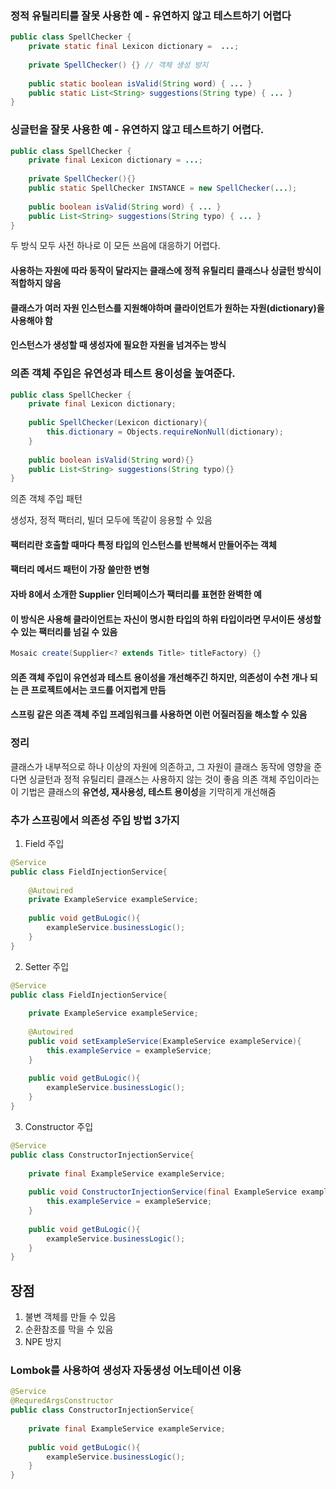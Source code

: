 ### 정적 유틸리티를 잘못 사용한 예 - 유연하지 않고 테스트하기 어렵다
```java
public class SpellChecker {
    private static final Lexicon dictionary =  ...;
    
    private SpellChecker() {} // 객체 생성 방지
    
    public static boolean isValid(String word) { ... }
    public static List<String> suggestions(String type) { ... }
}
```

### 싱글턴을 잘못 사용한 예 - 유연하지 않고 테스트하기 어렵다.
```java
public class SpellChecker {
    private final Lexicon dictionary = ...;
    
    private SpellChecker(){}
    public static SpellChecker INSTANCE = new SpellChecker(...);
    
    public boolean isValid(String word) { ... }
    public List<String> suggestions(String typo) { ... }
}
```
두 방식 모두 사전 하나로 이 모든 쓰음에 대응하기 어렵다.

#### 사용하는 자원에 따라 동작이 달라지는 클래스에 정적 유틸리티 클래스나 싱글턴 방식이 적합하지 않음
#### 클래스가 여러 자원 인스턴스를 지원해야하며 클라이언트가 원하는 자원(dictionary)을 사용해야 함
#### 인스턴스가 생성할 때 생성자에 필요한 자원을 넘겨주는 방식

### 의존 객체 주입은 유연성과 테스트 용이성을 높여준다.
```java
public class SpellChecker {
    private final Lexicon dictionary;
    
    public SpellChecker(Lexicon dictionary){
        this.dictionary = Objects.requireNonNull(dictionary);
    }
    
    public boolean isValid(String word){}
    public List<String> suggestions(String typo){}
}
```

의존 객체 주입 패턴

생성자, 정적 팩터리, 빌더 모두에 똑같이 응용할 수 있음

#### 팩터리란 호출할 때마다 특정 타입의 인스턴스를 반복해서 만들어주는 객체
#### 팩터리 메서드 패턴이 가장 쓸만한 변형
#### 자바 8에서 소개한 Supplier<T> 인터페이스가 팩터리를 표현한 완벽한 예
#### 이 방식은 사용해 클라이언트는 자신이 명시한 타입의 하위 타입이라면 무서이든 생성할 수 있는 팩터리를 넘길 수 있음

```java
Mosaic create(Supplier<? extends Title> titleFactory) {}
```

#### 의존 객체 주입이 유연성과 테스트 용이성을 개선해주긴 하지만, 의존성이 수천 개나 되는 큰 프로젝트에서는 코드를 어지럽게 만듬
#### 스프링 같은 의존 객체 주입 프레임워크를 사용하면 이런 어질러짐을 해소할 수 있음

### 정리
클래스가 내부적으로 하나 이상의 자원에 의존하고, 그 자원이 클래스 동작에 영향을 준다면 싱글턴과 정적 유틸리티 클래스는 사용하지 않는 것이 좋음
의존 객체 주입이라는 이 기법은 클래스의 **유연성, 재사용성, 테스트 용이성**을 기막히게 개선해줌

### 추가 스프링에서 의존성 주입 방법 3가지
1. Field 주입
```java
@Service
public class FieldInjectionService{
    
    @Autowired
    private ExampleService exampleService;
    
    public void getBuLogic(){
        exampleService.businessLogic();
    }
}
```
2. Setter 주입
```java
@Service
public class FieldInjectionService{
    
    private ExampleService exampleService;
    
    @Autowired
    public void setExampleService(ExampleService exampleService){
        this.exampleService = exampleService;
    }
    
    public void getBuLogic(){
        exampleService.businessLogic();
    }
}
```
3. Constructor 주입
```java
@Service
public class ConstructorInjectionService{
    
    private final ExampleService exampleService;
    
    public void ConstructorInjectionService(final ExampleService exampleService){
        this.exampleService = exampleService;
    }
    
    public void getBuLogic(){
        exampleService.businessLogic();
    }
}
```

## 장점
1. 불변 객체를 만들 수 있음
2. 순환참조를 막을 수 있음
3. NPE 방지


### Lombok를 사용하여 생성자 자동생성 어노테이션 이용
```java
@Service
@RequredArgsConstructor
public class ConstructorInjectionService{
    
    private final ExampleService exampleService;
    
    public void getBuLogic(){
        exampleService.businessLogic();
    }
}
```